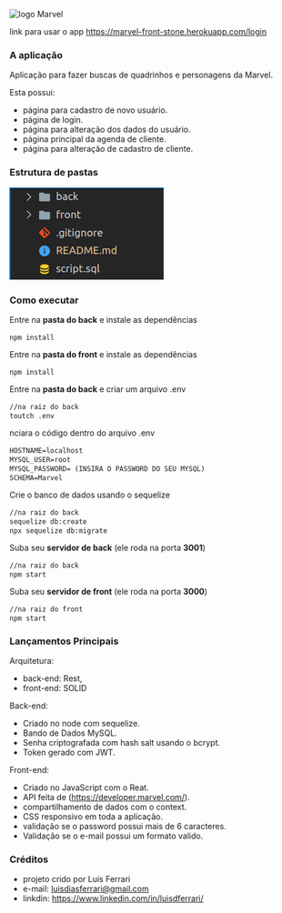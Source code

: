 ![logo Marvel](./front/src/image/marvelLogin.jpg)

link para usar o app https://marvel-front-stone.herokuapp.com/login

### A aplicação

Aplicação para fazer buscas de quadrinhos e personagens da Marvel.

Esta possui:
- página para cadastro de novo usuário.
- página de login.
- página para alteração dos dados do usuário.
- página principal da agenda de cliente.
- página para alteração de cadastro de cliente.

### Estrutura de pastas
![estrutura de pastas](./estrutura.png)

### Como executar

Entre na **pasta do back** e instale as dependências
```
npm install
```

Entre na **pasta do front** e instale as dependências
```
npm install
```

Entre na **pasta do back** e criar um arquivo .env
```
//na raiz do back
toutch .env
```

nciara o código dentro do arquivo .env
```
HOSTNAME=localhost
MYSQL_USER=root
MYSQL_PASSWORD= (INSIRA O PASSWORD DO SEU MYSQL)
SCHEMA=Marvel
```

Crie o banco de dados usando o sequelize
```
//na raiz do back
sequelize db:create
npx sequelize db:migrate
```

Suba seu **servidor de back** (ele roda na porta **3001**)
```
//na raiz do back
npm start
```

Suba seu **servidor de front** (ele roda na porta **3000**)
```
//na raiz do front
npm start
```

### Lançamentos Principais

Arquitetura:
- back-end: Rest,
- front-end: SOLID

Back-end:
- Criado no node com sequelize.
- Bando de Dados MySQL.
- Senha criptografada com hash salt usando o bcrypt.
- Token gerado com JWT.

Front-end:
- Criado no JavaScript com o Reat.
- API feita de (https://developer.marvel.com/).
- compartilhamento de dados com o context.
- CSS responsivo em toda a aplicação.
- validação se o password possui mais de 6 caracteres.
- Validação se o e-mail possui um formato valido.

### Créditos
- projeto crido por Luís Ferrari
- e-mail: luisdiasferrari@gmail.com
- linkdin: https://www.linkedin.com/in/luisdferrari/
